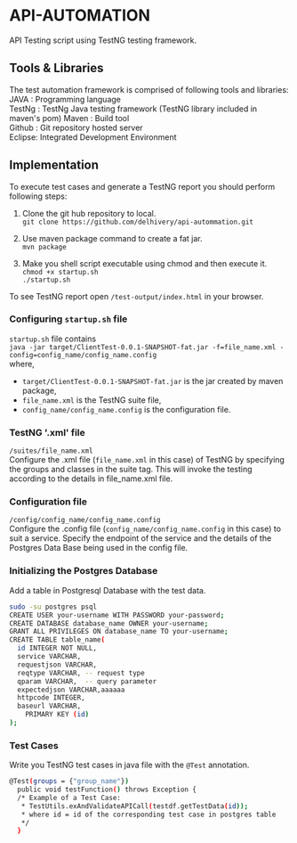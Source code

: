 # API-AUTOMATION

API Testing script using TestNG testing framework.

## Tools & Libraries
The test automation framework is comprised of following tools and libraries: <br />
JAVA     : Programming language  
TestNg : TestNg Java testing framework (TestNG library included in maven's pom)
Maven  : Build tool <br />
Github : Git repository hosted server  
Eclipse: Integrated Development Environment 

## Implementation
To execute test cases and generate a TestNG report you should perform following steps:

1. Clone the git hub repository to local.<br/>
`git clone https://github.com/delhivery/api-autommation.git`

2. Use maven package command to create a fat jar.<br/>
`mvn package`

3. Make you shell script executable using chmod and then execute it.<br/>
`chmod +x startup.sh` <br/>
`./startup.sh`

To see TestNG report open `/test-output/index.html` in your browser.

### Configuring `startup.sh` file
`startup.sh` file contains <br />
`java -jar target/ClientTest-0.0.1-SNAPSHOT-fat.jar -f=file_name.xml -config=config_name/config_name.config`<br/> where,
* `target/ClientTest-0.0.1-SNAPSHOT-fat.jar` is the jar created by maven package,<br />
* `file_name.xml` is the TestNG suite file,<br />
* `config_name/config_name.config` is the configuration file.

### TestNG '.xml' file
`/suites/file_name.xml` <br />
Configure the .xml file (`file_name.xml` in this case) of TestNG by specifying the groups and classes in the suite tag. This will invoke the testing according to the details in file_name.xml file.

### Configuration file 
`/config/config_name/config_name.config` <br />
Configure the .config file (`config_name/config_name.config` in this case) to suit a service. Specify the endpoint of the service and the details of the Postgres Data Base being used in the config file.

### Initializing the Postgres Database
Add a table in Postgresql Database with the test data.
```bash
sudo -su postgres psql
CREATE USER your-username WITH PASSWORD your-password;
CREATE DATABASE database_name OWNER your-username;
GRANT ALL PRIVILEGES ON database_name TO your-username;
CREATE TABLE table_name(
  id INTEGER NOT NULL,
  service VARCHAR,
  requestjson VARCHAR,
  reqtype VARCHAR, -- request type
  qparam VARCHAR,  -- query parameter
  expectedjson VARCHAR,aaaaaa
  httpcode INTEGER,
  baseurl VARCHAR,
    PRIMARY KEY (id)
);
```

### Test Cases
Write you TestNG test cases in java file with the `@Test` annotation.
```bash
@Test(groups = {"group_name"})
  public void testFunction() throws Exception {
  /* Example of a Test Case:
   * TestUtils.exAndValidateAPICall(testdf.getTestData(id));
   * where id = id of the corresponding test case in postgres table
   */
  }
```
